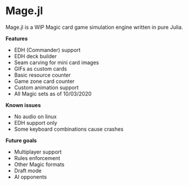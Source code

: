 # Mage.jl
Mage.jl is a WIP Magic card game simulation engine written in pure Julia.

**Features**
- EDH (Commander) support
- EDH deck builder
- Seam carving for mini card images
- GIFs as custom cards
- Basic resource counter
- Game zone card counter
- Custom animation support
- All Magic sets as of 10/03/2020

__Known issues__
- No audio on linux
- EDH support only
- Some keyboard combinations cause crashes


__Future goals__
- Multiplayer support
- Rules enforcement
- Other Magic formats
- Draft mode
- AI opponents
